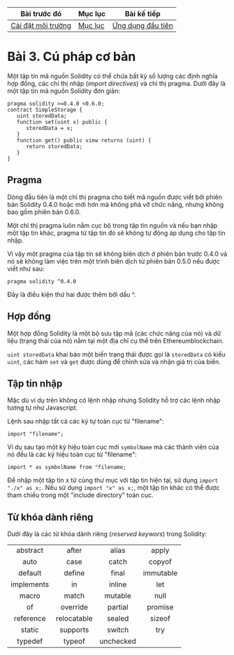 |Bài trước đó|Mục lục|Bài kế tiếp|
|---|---|---|
|[Cài đặt môi trường](2_EnvironmentSetup.md)|[Mục lục](README.md)|[Ứng dụng đầu tiên](4_FirstApplication.md)|

# Bài 3. Cú pháp cơ bản

Một tập tin mã nguồn Solidity có thể chứa bất kỳ số lượng các định nghĩa hợp đồng, các chỉ thị nhập (*import directives*) và chỉ thị pragma. Dưới đây là một tập tin mã nguồn Solidity đơn giản:

```solidity
pragma solidity >=0.4.0 <0.6.0;
contract SimpleStorage {
   uint storedData;
   function set(uint x) public {
      storedData = x;
   }
   function get() public view returns (uint) {
      return storedData;
   }
}
```

## Pragma

Dòng đầu tiên là một chỉ thị pragma cho biết mã nguồn được viết bởi phiên bản Solidity 0.4.0 hoặc mới hơn mà không phá vỡ chức năng, nhưng không bao gồm phiên bản 0.6.0.

Một chỉ thị pragma luôn nằm cục bộ trong tập tin nguồn và nếu bạn nhập một tập tin khác, pragma từ tập tin đó sẽ không tự động áp dụng cho tập tin nhập.

Vì vậy một pragma của tập tin sẽ không biên dịch ở phiên bản trước 0.4.0 và nó sẽ không làm việc trên một trình biên dịch từ phiên bản 0.5.0 nếu được viết như sau:

```solidity
pragma solidity ^0.4.0
```

Đây là điều kiện thứ hai được thêm bởi dấu ^.

## Hợp đồng

Một hợp đồng Solidity là một bộ sưu tập mã (các chức năng của nó) và dữ liệu (trạng thái của nó) nằm tại một địa chỉ cụ thể trên Ethereumblockchain.

`uint storedData` khai báo một biến trạng thái được gọi là `storedData` có kiểu `uint`, các hàm `set` và `get` được dùng để chỉnh sửa và nhận giá trị của biến.

## Tập tin nhập

Mặc dù ví dụ trên không có lệnh nhập nhưng Solidity hỗ trợ các lệnh nhập tương tự như Javascript.

Lệnh sau nhập tất cả các ký tự toàn cục từ "filename":

```solidity
import "filename";
```

Ví dụ sau tạo một ký hiệu toàn cục mới `symbolName` mà các thành viên của nó đều là các ký hiệu toàn cục từ "filename":

```solidity
import * as symbolName from "filename;
```

Để nhập một tập tin x từ cùng thư mục với tập tin hiện tại, sử dụng `import "./x" as x;`. Nếu sử dụng `import "x" as x;`, một tập tin khác có thể được tham chiếu trong một "include directory" toàn cục.

## Từ khóa dành riêng

Dưới đây là các từ khóa dành riêng (*reserved keywors*) trong Solidity:

<table class="table table-bordered" style="text-align:center;">
<tbody><tr>
<td>abstract</td>
<td>after</td>
<td>alias</td>
<td>apply</td>
</tr>
<tr>
<td>auto</td>
<td>case</td>
<td>catch</td>
<td>copyof</td>
</tr>
<tr>
<td>default</td>
<td>define</td>
<td>final</td>
<td>immutable</td>
</tr>
<tr>
<td>implements</td>
<td>in</td>
<td>inline</td>
<td>let</td>
</tr>
<tr>
<td>macro</td>
<td>match</td>
<td>mutable</td>
<td>null</td>
</tr>
<tr>
<td>of</td>
<td>override</td>
<td>partial</td>
<td>promise</td>
</tr>
<tr>
<td>reference</td>
<td>relocatable</td>
<td>sealed</td>
<td>sizeof</td>
</tr>
<tr>
<td>static</td>
<td>supports</td>
<td>switch</td>
<td>try</td>
</tr>
<tr>
<td>typedef</td>
<td>typeof</td>
<td>unchecked</td>
<td></td>
</tr>
</tbody></table>
